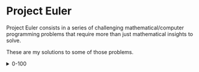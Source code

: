 # Project Euler

Project Euler consists in a series of challenging mathematical/computer programming problems that require more than just mathematical insights to solve.

These are my solutions to some of those problems.

<details>
<summary>0-100</summary>

| Problem                                                                         | Solution             | Language |
|---------------------------------------------------------------------------------|----------------------|----------|
| [Multiples of 3 and 5](https://projecteuler.net/problem=1)                      | [Problem 1](1.apl)   | APL      |
| [Even Fibonacci numbers](https://projecteuler.net/problem=2)                    | [Problem 2](2.apl)   | APL      |
| [Largest prime factor](https://projecteuler.net/problem=3)                      | [Problem 3](3.rs)    | Rust     |
| [Largest palindrome product](https://projecteuler.net/problem=4)                | [Problem 4](4.py)    | Python   |
| [Smallest multiple](https://projecteuler.net/problem=5)                         | [Problem 5](5.py)    | Python   |
| [Sum square difference](https://projecteuler.net/problem=6)                     | [Problem 6](6.py)    | Python   |
| [10001st prime](https://projecteuler.net/problem=7)                             | [Problem 7](7.py)    | Python   |
| [Largest product in a series](https://projecteuler.net/problem=8)               | [Problem 8](8.py)    | Python   |
| [Special Pythagorean triplet](https://projecteuler.net/problem=9)               | [Problem 9](9.pl)    | Prolog   |
| [Summation of primes](https://projecteuler.net/problem=10)                      | [Problem 10](10.py)  | Python   |
| [Largest product in a Rows](https://projecteuler.net/problem=11)                | [Problem 11](11.pl)  | Prolog   |
| [Highly divisible triangular number](https://projecteuler.net/problem=12)       | [Problem 12](12.hs)  | Haskell  |
| [Large sum](https://projecteuler.net/problem=13)                                | [Problem 13](13.py)  | Python   |
| [Longest Collatz sequence](https://projecteuler.net/problem=14)                 | [Problem 14](14.py)  | Python   |
| [Lattice paths](https://projecteuler.net/problem=15)                            | [Problem 15](15.py)  | Python   |
| [Power digit sum](https://projecteuler.net/problem=16)                          | [Problem 16](16.py)  | Python   |
| [Number letter counts](https://projecteuler.net/problem=17)                     | [Problem 17](17.py)  | Python   |
| [Factorial digit sum](https://projecteuler.net/problem=20)                      | [Problem 20](20.py)  | Python   |
| [Amicable numbers](https://projecteuler.net/problem=21)                         | [Problem 21](21.py)  | Python   |
| [Names scores](https://projecteuler.net/problem=22)                             | [Problem 22](22/)    | Python   |
| [Non-abundant sums](https://projecteuler.net/problem=23)                        | [Problem 23](23.py)  | C++      |
| [Lexicographic permutations](https://projecteuler.net/problem=24)               | [Problem 24](24.py)  | Python   |
| [1000-digit Fibonacci number](https://projecteuler.net/problem=25)              | [Problem 25](25.py)  | Python   |
| [Reciprocal cycles](https://projecteuler.net/problem=26)                        | [Problem 26](26.hs)  | Haskell  |
| [Quadratic Primes](https://projecteuler.net/problem=27)                         | [Problem 27](27.hs)  | Haskell  |
| [Number spiral diagonals](https://projecteuler.net/problem=28)                  | [Problem 28](28.py)  | Python   |
| [Distinct powers](https://projecteuler.net/problem=29)                          | [Problem 29](29.py)  | Python   |
| [Digit fifth powers](https://projecteuler.net/problem=30)                       | [Problem 30](30.cpp) | C++      |
| [Coin sums](https://projecteuler.net/problem=31)                                | [Problem 31](31.pl)  | Prolog   |
| [Pandigital products](https://projecteuler.net/problem=32)                      | [Problem 32](32.hs)  | Haskell  |
| [Digit cancelling fractions](https://projecteuler.net/problem=33)               | [Problem 33](33.hs)  | Haskell  |
| [Digit factorials](https://projecteuler.net/problem=34)                         | [Problem 34](34.cpp) | C++      |
| [Circular primes](https://projecteuler.net/problem=35)                          | [Problem 35](35.py)  | Python   |
| [Double-base palindromes](https://projecteuler.net/problem=36)                  | [Problem 36](36.py)  | Python   |
| [Truncatable primes](https://projecteuler.net/problem=37)                       | [Problem 37](37.py)  | Python   |
| [Pandigital multiples](https://projecteuler.net/problem=38)                     | [Problem 37](38.hs)  | Haskell  |
| [Truncatable primes](https://projecteuler.net/problem=39)                       | [Problem 37](39.hs)  | Haskell  |
| [Champernowne's constant](https://projecteuler.net/problem=40)                  | [Problem 40](40.py)  | Python   |
| [Integer right triangles](https://projecteuler.net/problem=41)                  | [Problem 41](41.py)  | Python   |
| [Coded triangle numbers](https://projecteuler.net/problem=42)                   | [Problem 42](42/)    | Python   |
| [Triangular, pentagonal, and hexagonal](https://projecteuler.net/problem=45)    | [Problem 45](45.py)  | Python   |
| [Permuted multiples](https://projecteuler.net/problem=52)                       | [Problem 52](52.py)  | Python   |
| [Right triangles with integer coordinates](https://projecteuler.net/problem=91) | [Problem 91](91.pl)  | Prolog   |
| [Square digit chains](https://projecteuler.net/problem=92)                      | [Problem 92](92.py)  | Python   |

</details>
